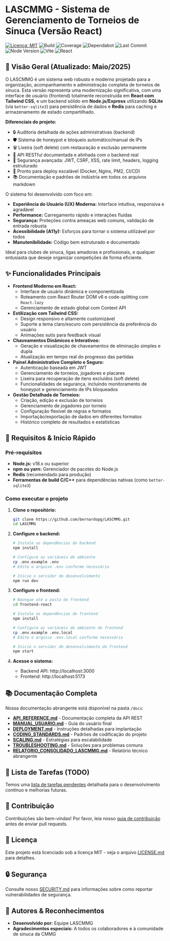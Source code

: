 # LASCMMG - Sistema de Gerenciamento de Torneios de Sinuca (Versão React)

[![Licença: MIT](https://img.shields.io/badge/Licen%C3%A7a-MIT-yellow.svg)](LICENSE.md)
![Build](https://img.shields.io/github/actions/workflow/status/bernardopg/LASCMMG/ci.yml?branch=main)
![Coverage](https://img.shields.io/codecov/c/github/bernardopg/LASCMMG)
![Dependabot](https://img.shields.io/badge/dependabot-enabled-brightgreen)
![Last Commit](https://img.shields.io/github/last-commit/bernardopg/LASCMMG)
![Node Version](https://img.shields.io/badge/node-%3E%3D18.x-brightgreen)
![Vite](https://img.shields.io/badge/vite-6.3.5-blue)
![React](https://img.shields.io/badge/react-18.2.0-blue)

## 🎱 Visão Geral (Atualizado: Maio/2025)

O LASCMMG é um sistema web robusto e moderno projetado para a organização, acompanhamento e administração completa de torneios de sinuca. Esta versão representa uma modernização significativa, com uma interface de usuário (frontend) totalmente reconstruída em **React com Tailwind CSS**, e um backend sólido em **Node.js/Express** utilizando **SQLite** (via `better-sqlite3`) para persistência de dados e **Redis** para caching e armazenamento de estado compartilhado.

**Diferenciais do projeto:**

- 🔒 Auditoria detalhada de ações administrativas (backend)
- 🛡️ Sistema de honeypot e bloqueio automático/manual de IPs
- 🗑️ Lixeira (soft delete) com restauração e exclusão permanente
- 📝 API RESTful documentada e alinhada com o backend real
- 🔐 Segurança avançada: JWT, CSRF, XSS, rate limit, headers, logging estruturado
- 🚀 Pronto para deploy escalável (Docker, Nginx, PM2, CI/CD)
- 📚 Documentação e padrões de indústria em todos os arquivos markdown

O sistema foi desenvolvido com foco em:

- **Experiência do Usuário (UX) Moderna:** Interface intuitiva, responsiva e agradável
- **Performance:** Carregamento rápido e interações fluidas
- **Segurança:** Proteções contra ameaças web comuns, validação de entrada robusta
- **Acessibilidade (A11y):** Esforços para tornar o sistema utilizável por todos
- **Manutenibilidade:** Código bem estruturado e documentado

Ideal para clubes de sinuca, ligas amadoras e profissionais, e qualquer entusiasta que deseje organizar competições de forma eficiente.

## ✨ Funcionalidades Principais

- **Frontend Moderno em React:**
  - Interface de usuário dinâmica e componentizada
  - Roteamento com React Router DOM v6 e code-splitting com `React.lazy`
  - Gerenciamento de estado global com Context API
- **Estilização com Tailwind CSS:**
  - Design responsivo e altamente customizável
  - Suporte a tema claro/escuro com persistência da preferência do usuário
  - Animações sutis para feedback visual
- **Chaveamentos Dinâmicos e Interativos:**
  - Geração e visualização de chaveamentos de eliminação simples e dupla
  - Atualização em tempo real do progresso das partidas
- **Painel Administrativo Completo e Seguro:**
  - Autenticação baseada em JWT
  - Gerenciamento de torneios, jogadores e placares
  - Lixeira para recuperação de itens excluídos (soft delete)
  - Funcionalidades de segurança, incluindo monitoramento de honeypot e gerenciamento de IPs bloqueados
- **Gestão Detalhada de Torneios:**
  - Criação, edição e exclusão de torneios
  - Gerenciamento de jogadores por torneio
  - Configuração flexível de regras e formatos
  - Importação/exportação de dados em diferentes formatos
  - Histórico completo de resultados e estatísticas

## 🚀 Requisitos & Início Rápido

### Pré-requisitos

- **Node.js:** v18.x ou superior
- **npm ou yarn:** Gerenciador de pacotes do Node.js
- **Redis** (recomendado para produção)
- **Ferramentas de build C/C++** para dependências nativas (como `better-sqlite3`)

### Como executar o projeto

1. **Clone o repositório:**
   ```bash
   git clone https://github.com/bernardopg/LASCMMG.git
   cd LASCMMG
   ```

2. **Configure o backend:**
   ```bash
   # Instale as dependências do backend
   npm install

   # Configure as variáveis de ambiente
   cp .env.example .env
   # Edite o arquivo .env conforme necessário

   # Inicie o servidor de desenvolvimento
   npm run dev
   ```

3. **Configure o frontend:**
   ```bash
   # Navegue até a pasta do frontend
   cd frontend-react

   # Instale as dependências do frontend
   npm install

   # Configure as variáveis de ambiente do frontend
   cp .env.example .env.local
   # Edite o arquivo .env.local conforme necessário

   # Inicie o servidor de desenvolvimento do frontend
   npm start
   ```

4. **Acesse o sistema:**
   - Backend API: http://localhost:3000
   - Frontend: http://localhost:5173

## 📚 Documentação Completa

Nossa documentação abrangente está disponível na pasta `/docs`:

- [**API_REFERENCE.md**](/docs/API_REFERENCE.md) - Documentação completa da API REST
- [**MANUAL_USUARIO.md**](/docs/MANUAL_USUARIO.md) - Guia do usuário final
- [**DEPLOYMENT.md**](/docs/DEPLOYMENT.md) - Instruções detalhadas para implantação
- [**CODING_STANDARDS.md**](/docs/CODING_STANDARDS.md) - Padrões de codificação do projeto
- [**SCALING.md**](/docs/SCALING.md) - Estratégias para escalabilidade
- [**TROUBLESHOOTING.md**](/docs/TROUBLESHOOTING.md) - Soluções para problemas comuns
- [**RELATORIO_CONSOLIDADO_LASCMMG.md**](/docs/RELATORIO_CONSOLIDADO_LASCMMG.md) - Relatório técnico abrangente

## 📝 Lista de Tarefas (TODO)

Temos uma [lista de tarefas pendentes](/TODO.md) detalhada para o desenvolvimento contínuo e melhorias futuras.

## 🤝 Contribuição

Contribuições são bem-vindas! Por favor, leia nosso [guia de contribuição](CONTRIBUTING.md) antes de enviar pull requests.

## 📄 Licença

Este projeto está licenciado sob a licença MIT - veja o arquivo [LICENSE.md](LICENSE.md) para detalhes.

## 🔒 Segurança

Consulte nosso [SECURITY.md](SECURITY.md) para informações sobre como reportar vulnerabilidades de segurança.

## 👥 Autores & Reconhecimentos

- **Desenvolvido por:** Equipe LASCMMG
- **Agradecimentos especiais:** A todos os colaboradores e à comunidade de sinuca da CMMG
